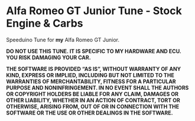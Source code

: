 # Alfa Romeo GT Junior Tune - Stock Engine & Carbs

Speeduino Tune for **my** Alfa Romeo GT Junior.

**DO NOT USE THIS TUNE. IT IS SPECIFIC TO MY HARDWARE AND ECU. YOU RISK DAMAGING YOUR CAR.**

**THE SOFTWARE IS PROVIDED “AS IS”, WITHOUT WARRANTY OF ANY KIND, EXPRESS OR IMPLIED, INCLUDING BUT NOT LIMITED TO THE WARRANTIES OF MERCHANTABILITY, FITNESS FOR A PARTICULAR PURPOSE AND NONINFRINGEMENT. IN NO EVENT SHALL THE AUTHORS OR COPYRIGHT HOLDERS BE LIABLE FOR ANY CLAIM, DAMAGES OR OTHER LIABILITY, WHETHER IN AN ACTION OF CONTRACT, TORT OR OTHERWISE, ARISING FROM, OUT OF OR IN CONNECTION WITH THE SOFTWARE OR THE USE OR OTHER DEALINGS IN THE SOFTWARE.**

